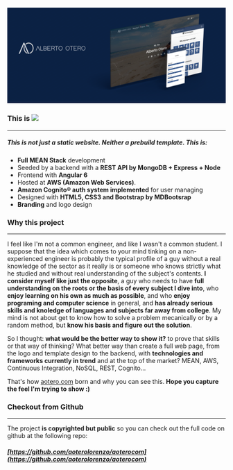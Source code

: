 ![Website Mockup](/img//aoterocom.mockup.big.png)

### This is ![](/img//mean.png)

* * *

##### This is not just a static website. Neither a prebuild template. This is:

*   **Full MEAN Stack** development
*   Seeded by a backend with a **REST API by MongoDB + Express + Node**
*   Frontend with **Angular 6**
*   Hosted at **AWS (Amazon Web Services)**.
*   **Amazon Cognito® auth system implemented** for user managing
*   Designed with **HTML5, CSS3 and Bootstrap by MDBootsrap**
*   **Branding** and logo design

### Why this project

* * *

I feel like I'm not a common engineer, and like I wasn't a common student. I suppose that the idea which comes to your mind tinking on a non-experienced engineer is probably the typical profile of a guy without a real knowledge of the sector as it really is or someone who knows strictly what he studied and without real understanding of the subject's contents. **I consider myself like just the opposite**, a guy who needs to have **full understanding on the roots or the basis of every subject I dive into**, who **enjoy learning on his own as much as possible**, and who **enjoy programing and computer science** in general, and **has already serious skills and knoledge of languages and subjects far away from college**. My mind is not about get to know how to solve a problem mecanically or by a random method, but **know his basis and figure out the solution**.

So I thought: **what would be the better way to show it?** to prove that skills or that way of thinking? What better way than create a full web page, from the logo and template design to the backend, with **technologies and frameworks currently in trend** and at the top of the market? MEAN, AWS, Continuous Integration, NoSQL, REST, Cognito...

That's how [aotero.com](#) born and why you can see this. **Hope you capture the feel I'm trying to show :)**

### Checkout from Github

* * *

The project **is copyrighted but public** so you can check out the full code on github at the following repo:

##### [https://github.com/aoterolorenzo/aoterocom](https://github.com/aoterolorenzo/aoterocom)
